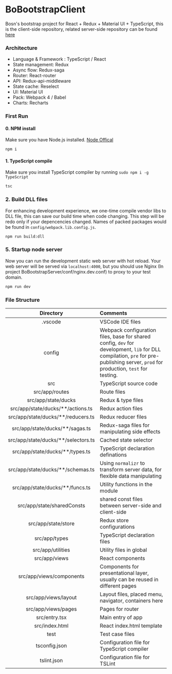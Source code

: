 # BoBootstrapClient

Bosn's bootstrap project for React + Redux + Material UI + TypeScript, this is the client-side repository, related server-side repository can be found [here](https://github.com/bosn/BoBootstrapServer)

### Architecture

* Language & Framework : TypeScript / React
* State management: Redux
* Async flow: Redux-saga
* Router: React-router
* API: Redux-api-middleware
* State cache: Reselect
* UI: Material UI
* Pack: Webpack 4 / Babel
* Charts: Recharts

### First Run

#### 0. NPM install

Make sure you have Node.js installed. [Node Offical](https://nodejs.org/)

```bash
npm i
```

#### 1. TypeScript compile

Make sure you install TypeScript compiler by running `sudo npm i -g TypeScript`

```bash
tsc
```

### 2. Build DLL files

For enhancing development experience, we one-time compile vendor libs to DLL file, this can save our build time when code changing. This step will be redo only if your depencencies changed. Names of packed packages would be found in `config/webpack.lib.config.js`.

```bash
npm run build:dll
```

### 5. Startup node server

Now you can run the development static web server with hot reload. Your web server will be served via `localhost:4000`, but you should use Nginx (In project BoBootstrapServer/conf/nginx.dev.conf) to proxy to your test domain.

```bash
npm run dev
```

### File Structure

| Directory   |  Comments |
|:----------:|:-------------|
| .vscode | VSCode IDE files |
| config | Webpack configuration files, base for shared config, `dev` for development, `lib` for DLL compilation, `pre` for pre-publishing server, `prod` for production, `test` for testing. |
| src | TypeScript source code |
| src/app/routes | Route files |
| src/app/state/ducks | Redux & type files |
| src/app/state/ducks/**/actions.ts | Redux action files |
| src/app/state/ducks/**/reducers.ts | Redux reducer files |
| src/app/state/ducks/**/sagas.ts | Redux-saga files for manipulating side effects |
| src/app/state/ducks/**/selectors.ts | Cached state selector |
| src/app/state/ducks/**/types.ts | TypeScript declaration definations |
| src/app/state/ducks/**/schemas.ts | Using `normalizr` to transform server data, for flexible data manipulating |
| src/app/state/ducks/**/funcs.ts | Utility functions in the module |
| src/app/state/sharedConsts | shared const files between server-side and client-side |
| src/app/state/store | Redux store configurations |
| src/app/types | TypeScript declaration files |
| src/app/utilities | Utility files in global |
| src/app/views | React components |
| src/app/views/components | Components for presentational layer, usually can be reused in different pages |
| src/app/views/layout | Layout files, placed menu, navigator, containers here |
| src/app/views/pages | Pages for router |
| src/entry.tsx | Main entry of app |
| src/index.html | React index.html template |
| test | Test case files |
| tsconfig.json | Configuration file for TypeScript compiler |
| tslint.json | Configuration file for TSLint |
